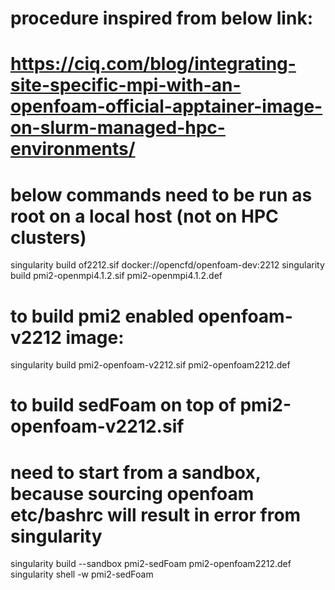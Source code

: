 # procedure inspired from below link:
# https://ciq.com/blog/integrating-site-specific-mpi-with-an-openfoam-official-apptainer-image-on-slurm-managed-hpc-environments/
# below commands need to be run as root on a local host (not on HPC clusters)
singularity build of2212.sif docker://opencfd/openfoam-dev:2212
singularity build pmi2-openmpi4.1.2.sif pmi2-openmpi4.1.2.def 
# to build pmi2 enabled openfoam-v2212 image:
singularity build pmi2-openfoam-v2212.sif pmi2-openfoam2212.def

# to build sedFoam on top of pmi2-openfoam-v2212.sif
# need to start from a sandbox, because sourcing openfoam etc/bashrc will result in error from singularity
singularity build --sandbox pmi2-sedFoam pmi2-openfoam2212.def
singularity shell -w pmi2-sedFoam

